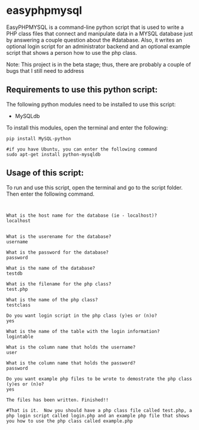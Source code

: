 easyphpmysql
============

EasyPHPMYSQL is a command-line python script that is used to  write a PHP class files that connect and manipulate data in a MYSQL database just by answering a couple question about the #database.  Also, it writes an optional login script for an administrator backend and an optional example script that shows a person how to use the php class.

Note:  This project is in the beta stage; thus, there are probably a couple of bugs that I still need to address

Requirements to use this python script:
---------------------------------------
The following python modules need to be installed to use this script:
* MySQLdb

To install this modules, open the terminal and enter the following:
```
pip install MySQL-python

#if you have Ubuntu, you can enter the following command
sudo apt-get install python-mysqldb
```
Usage of this script:
---------------------
To run and use this script, open the terminal and go to the script folder.  Then enter the following command.
```


What is the host name for the database (ie - localhost)?
localhost


What is the userename for the database?
username

What is the password for the database?
password

What is the name of the database?
testdb

What is the filename for the php class?
test.php

What is the name of the php class?
testclass

Do you want login script in the php class (y)es or (n)o?
yes

What is the name of the table with the login information?
logintable

What is the column name that holds the username?
user

What is the column name that holds the password?
password

Do you want example php files to be wrote to demostrate the php class (y)es or (n)o?
yes

The files has been written. Finished!!

#That is it.  Now you should have a php class file called test.php, a php login script called login.php and an example php file that shows you how to use the php class called example.php

```
